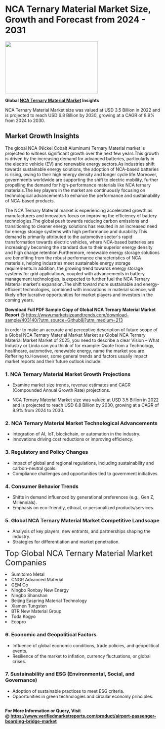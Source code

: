 <H1>NCA Ternary Material Market Size, Growth and Forecast from 2024 - 2031</H1><img class="aligncenter size-medium wp-image-584254" src="https://thirdeyenews.in/wp-content/uploads/2024/09/Global-Market-Research-300x168.jpeg" alt="" width="300" height="168" /><p><strong>Global&nbsp;<a href="https://www.marketsizeandtrends.com/download-sample/403140/?utm_source=Github8j?utm_medium=213">NCA Ternary Material Market</a> Insights</strong></p><p>NCA Ternary Material Market size was valued at USD 3.5 Billion in 2022 and is projected to reach USD 6.8 Billion by 2030, growing at a CAGR of 8.9% from 2024 to 2030.</p><p><h2>Market Growth Insights</h2> <p>The global NCA (Nickel Cobalt Aluminum) Ternary Material market is projected to witness significant growth over the next few years.This growth is driven by the increasing demand for advanced batteries, particularly in the electric vehicle (EV) and renewable energy sectors.As industries shift towards sustainable energy solutions, the adoption of NCA-based batteries is rising, owing to their high energy density and longer cycle life.Moreover, governments worldwide are supporting the shift to electric mobility, further propelling the demand for high-performance materials like NCA ternary materials.The key players in the market are continuously focusing on technological advancements to enhance the performance and sustainability of NCA-based products.</p> <p>The NCA Ternary Material market is experiencing accelerated growth as manufacturers and innovators focus on improving the efficiency of battery technologies.The global push towards reducing carbon emissions and transitioning to cleaner energy solutions has resulted in an increased need for energy storage systems with high performance and durability.This demand is primarily attributed to the automotive sector's rapid transformation towards electric vehicles, where NCA-based batteries are increasingly becoming the standard due to their superior energy density and high charge retention.Furthermore, renewable energy storage solutions are benefiting from the robust performance characteristics of NCA materials, helping industries meet sustainable energy storage requirements.In addition, the growing trend towards energy storage systems for grid applications, coupled with advancements in battery management technologies, is expected to further fuel the NCA Ternary Material market's expansion.The shift toward more sustainable and energy-efficient technologies, combined with innovations in material science, will likely offer lucrative opportunities for market players and investors in the coming years.</p> <p><span class=""><strong>Download Full PDF Sample Copy of Global NCA Ternary Material Market Report</strong> @ <a href="https://www.marketsizeandtrends.com/download-sample/403140/?utm_source=Github8j?utm_medium=213" target="_blank">https://www.marketsizeandtrends.com/download-sample/403140/?utm_source=Github8j?utm_medium=213</a></span></p><p>In order to make an accurate and perceptive description of future scope of a Global&nbsp;NCA Ternary Material Market Market as Global&nbsp;NCA Ternary Material Market Market of 2025, you need to describe a clear Vision &ndash; What Industry or Linda can you think of for example: Quote from a Technology, healthcare, automotive, renewable energy, name the market you are Reffering to.However, some general trends and factors usually impact market reports and their future outlook include:</p><h3>1.&nbsp;<strong>NCA Ternary Material Market Growth Projections</strong></h3><ul><li>Examine market size trends, revenue estimates and CAGR (Compounded Annual Growth Rate) projections.</li><li><p>NCA Ternary Material Market size was valued at USD 3.5 Billion in 2022 and is projected to reach USD 6.8 Billion by 2030, growing at a CAGR of 8.9% from 2024 to 2030.</p></li></ul><h3>2.&nbsp;<strong>NCA Ternary Material Market Technological Advancements</strong></h3><ul><li>Integration of AI, IoT, blockchain, or automation in the industry.</li><li>Innovations driving cost reductions or improving efficiency.</li></ul><h3>3.&nbsp;<strong>Regulatory and Policy Changes</strong></h3><ul><li>Impact of global and regional regulations, including sustainability and carbon-neutral goals.</li><li>Compliance challenges and opportunities tied to government initiatives.</li></ul><h3>4.&nbsp;<strong>Consumer Behavior Trends</strong></h3><ul><li>Shifts in demand influenced by generational preferences (e.g., Gen Z, Millennials).</li><li>Emphasis on eco-friendly, ethical, or personalized products/services.</li></ul><h3>5.&nbsp;<strong>Global NCA Ternary Material Market Competitive Landscape</strong></h3><ul><li>Analysis of key players, new entrants, and partnerships shaping the industry.</li><li>Strategies for differentiation and market penetration.</li></ul><p data-pm-slice="1 1 []"><span style="color: inherit; font-family: inherit; font-size: 25px;">Top Global NCA Ternary Material Market Companies</span></p><div class="" data-test-id=""><p><li>Sumitomo Metal</li><li> CNGR Advanced Material</li><li> GEM Co</li><li> Ningbo Ronbay New Energy</li><li> Ningbo Shanshan</li><li> Beijing Easpring Material Technology</li><li> Xiamen Tungsten</li><li> BTR New Material Group</li><li> Toda Kogyo</li><li> Ecopro</li></p></div><h3>6.&nbsp;<strong>Economic and Geopolitical Factors</strong></h3><ul><li>Influence of global economic conditions, trade policies, and geopolitical events.</li><li>Resilience of the market to inflation, currency fluctuations, or global crises.</li></ul><h3>7.&nbsp;<strong>Sustainability and ESG (Environmental, Social, and Governance)</strong></h3><ul><li>Adoption of sustainable practices to meet ESG criteria.</li><li>Opportunities in green technologies and circular economy principles.</li></ul><h2><strong style="font-size: 14px;">For More Information or Query, Visit @&nbsp;</strong><a style="background-color: #ffffff; font-size: 14px;" href="https://www.marketsizeandtrends.com/report/nca-ternary-material-market/" target="_blank">https://www.verifiedmarketreports.com/product/airport-passenger-boarding-bridge-market</a></h2>